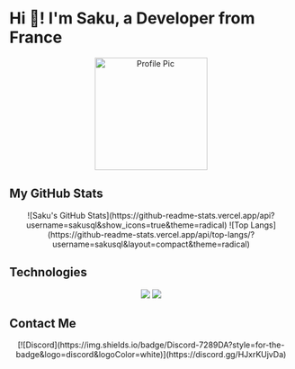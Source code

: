 # Hi 👋! I'm Saku, a Developer from France

<div align="center">
  <img src="https://avatars.githubusercontent.com/u/ID_UTILISATEUR" alt="Profile Pic" width="200"/>
</div>

## My GitHub Stats

<div align="center">
  ![Saku's GitHub Stats](https://github-readme-stats.vercel.app/api?username=sakusql&show_icons=true&theme=radical)
  ![Top Langs](https://github-readme-stats.vercel.app/api/top-langs/?username=sakusql&layout=compact&theme=radical)
</div>

## Technologies

<div align="center">
  <img src="https://img.shields.io/badge/JavaScript-F7DF1E?style=for-the-badge&logo=javascript&logoColor=black">
  <img src="https://img.shields.io/badge/Python-3776AB?style=for-the-badge&logo=python&logoColor=white">
</div>

## Contact Me

<div align="center">
  [![Discord](https://img.shields.io/badge/Discord-7289DA?style=for-the-badge&logo=discord&logoColor=white)](https://discord.gg/HJxrKUjvDa)
</div>
